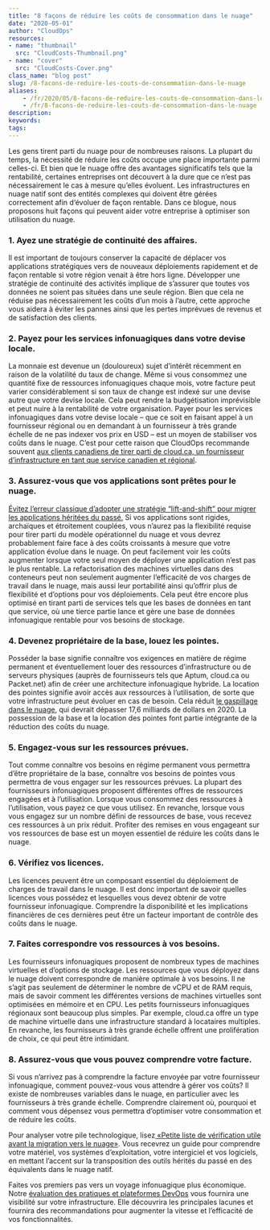 ```yaml
---
title: "8 façons de réduire les coûts de consommation dans le nuage"
date: "2020-05-01"
author: "CloudOps"
resources:
- name: "thumbnail"
  src: "CloudCosts-Thumbnail.png"
- name: "cover"
  src: "CloudCosts-Cover.png"
class_name: "blog post"
slug: /8-facons-de-reduire-les-couts-de-consommation-dans-le-nuage
aliases:
    - /fr/2020/05/8-facons-de-reduire-les-couts-de-consommation-dans-le-nuage/
    - /fr/8-facons-de-reduire-les-couts-de-consommation-dans-le-nuage
description:
keywords:
tags:
---
```


<p>Les gens tirent parti du nuage pour de nombreuses raisons. La plupart du temps, la nécessité de réduire les coûts occupe une place importante parmi celles-ci. Et bien que le nuage offre des avantages significatifs tels que la rentabilité, certaines entreprises ont découvert à la dure que ce n’est pas nécessairement le cas à mesure qu’elles évoluent. Les infrastructures en nuage natif sont des entités complexes qui doivent être gérées correctement afin d‘évoluer de façon rentable. Dans ce blogue, nous proposons huit façons qui peuvent aider votre entreprise à optimiser son utilisation du nuage.</p><h3><strong>1. Ayez une stratégie de continuité des affaires.</strong></h3><p>Il est important de toujours conserver la capacité de déplacer vos applications stratégiques vers de nouveaux déploiements rapidement et de façon rentable si votre région venait à être hors ligne. Développer une stratégie de continuité des activités implique de s’assurer que toutes vos données ne soient pas situées dans une seule région. Bien que cela ne réduise pas nécessairement les coûts d’un mois à l’autre, cette approche vous aidera à éviter les pannes ainsi que les pertes imprévues de revenus et de satisfaction des clients.</p><h3><strong>2. Payez pour les services infonuagiques dans votre devise locale.</strong></h3><p>La monnaie est devenue un (douloureux) sujet d’intérêt récemment en raison de la volatilité du taux de change. Même si vous consommez une quantité fixe de ressources infonuagiques chaque mois, votre facture peut varier considérablement si son taux de change est indexé sur une devise autre que votre devise locale. Cela peut rendre la budgétisation imprévisible et peut nuire à la rentabilité de votre organisation. Payer pour les services infonuagiques dans votre devise locale – que ce soit en faisant appel à un fournisseur régional ou en demandant à un fournisseur à très grande échelle de ne pas indexer vos prix en USD – est un moyen de stabiliser vos coûts dans le nuage. C’est pour cette raison que CloudOps recommande souvent <a href="https://cloud.ca/">aux clients canadiens de tirer parti de cloud.ca, un fournisseur d’infrastructure en tant que service canadien et régional</a>.</p><h3><strong>3. Assurez-vous que vos applications sont prêtes pour le nuage.</strong></h3><p><a href="https://www.cloudops.com/fr/2018/08/comment-choisir-un-fournisseur-infonuagique-6-elements-sur-lesquels-se-concentrer-lors-de-la-migration-vers-un-nuage/">Évitez l’erreur classique d’adopter une stratégie “lift-and-shift” pour migrer les applications héritées du passé.</a> Si vos applications sont rigides, archaïques et étroitement couplées, vous n’aurez pas la flexibilité requise pour tirer parti du modèle opérationnel du nuage et vous devrez probablement faire face à des coûts croissants à mesure que votre application évolue dans le nuage. On peut facilement voir les coûts augmenter lorsque votre seul moyen de déployer une application n’est pas le plus rentable. La refactorisation des machines virtuelles dans des conteneurs peut non seulement augmenter l’efficacité de vos charges de travail dans le nuage, mais aussi leur portabilité ainsi qu’offrir plus de flexibilité et d’options pour vos déploiements. Cela peut être encore plus optimisé en tirant parti de services tels que les bases de données en tant que service, où une tierce partie lance et gère une base de données infonuagique rentable pour vos besoins de stockage.</p><h3><strong>4. Devenez propriétaire de la base, louez les pointes.</strong></h3><p>Posséder la base signifie connaître vos exigences en matière de régime permanent et éventuellement louer des ressources d’infrastructure ou de serveurs physiques (auprès de fournisseurs tels que Aptum, cloud.ca ou Packet.net) afin de créer une architecture infonuagique hybride. La location des pointes signifie avoir accès aux ressources à l’utilisation, de sorte que votre infrastructure peut évoluer en cas de besoin. Cela réduit <a href="https://devops.com/the-cloud-is-booming-but-so-is-cloud-waste/">le gaspillage dans le nuage</a>, qui devrait dépasser 17,6 milliards de dollars en 2020. La possession de la base et la location des pointes font partie intégrante de la réduction des coûts du nuage.</p><h3><strong>5. Engagez-vous sur les ressources prévues.</strong></h3><p>Tout comme connaître vos besoins en régime permanent vous permettra d’être propriétaire de la base, connaître vos besoins de pointes vous permettra de vous engager sur les ressources prévues. La plupart des fournisseurs infonuagiques proposent différentes offres de ressources engagées et à l’utilisation. Lorsque vous consommez des ressources à l’utilisation, vous payez ce que vous utilisez. En revanche, lorsque vous vous engagez sur un nombre défini de ressources de base, vous recevez ces ressources à un prix réduit. Profiter des remises en vous engageant sur vos ressources de base est un moyen essentiel de réduire les coûts dans le nuage.</p><h3><strong>6. Vérifiez vos licences.</strong></h3><p>Les licences peuvent être un composant essentiel du déploiement de charges de travail dans le nuage. Il est donc important de savoir quelles licences vous possédez et lesquelles vous devez obtenir de votre fournisseur infonuagique. Comprendre la disponibilité et les implications financières de ces dernières peut être un facteur important de contrôle des coûts dans le nuage.</p><h3><strong>7. Faites correspondre vos ressources à vos besoins.</strong></h3><p>Les fournisseurs infonuagiques proposent de nombreux types de machines virtuelles et d’options de stockage. Les ressources que vous déployez dans le nuage doivent correspondre de manière optimale à vos besoins. Il ne s’agit pas seulement de déterminer le nombre de vCPU et de RAM requis, mais de savoir comment les différentes versions de machines virtuelles sont optimisées en mémoire et en CPU. Les petits fournisseurs infonuagiques régionaux sont beaucoup plus simples. Par exemple, cloud.ca offre un type de machine virtuelle dans une infrastructure standard à locataires multiples. En revanche, les fournisseurs à très grande échelle offrent une prolifération de choix, ce qui peut être intimidant.</p><h3><strong>8. Assurez-vous que vous pouvez comprendre votre facture.</strong></h3><p>Si vous n’arrivez pas à comprendre la facture envoyée par votre fournisseur infonuagique, comment pouvez-vous vous attendre à gérer vos coûts? Il existe de nombreuses variables dans le nuage, en particulier avec les fournisseurs à très grande échelle. Comprendre clairement où, pourquoi et comment vous dépensez vous permettra d’optimiser votre consommation et de réduire les coûts.</p><p>Pour analyser votre pile technologique, lisez<a href="https://info.cloudops.com/petite-liste-de-verification-utile-avant-la-migration-vers-le-nuage"> «Petite liste de vérification utile avant la migration vers le nuage»</a>. Vous recevrez un guide pour comprendre votre matériel, vos systèmes d’exploitation, votre intergiciel et vos logiciels, en mettant l’accent sur la transposition des outils hérités du passé en des équivalents dans le nuage natif.</p><p>Faites vos premiers pas vers un voyage infonuagique plus économique. Notre <a href="https://www.cloudops.com/fr/evaluation-des-pratiques-et-plateformes-devops/">évaluation des pratiques et plateformes DevOps</a> vous fournira une visibilité sur votre infrastructure. Elle découvrira les principales lacunes et fournira des recommandations pour augmenter la vitesse et l’efficacité de vos fonctionnalités.&nbsp;</p>
